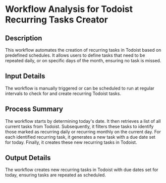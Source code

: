 # Workflow Analysis for Todoist Recurring Tasks Creator

## Description
This workflow automates the creation of recurring tasks in Todoist based on predefined schedules. It allows users to define tasks that need to be repeated daily, or on specific days of the month, ensuring no task is missed.

## Input Details
The workflow is manually triggered or can be scheduled to run at regular intervals to check for and create recurring Todoist tasks.

## Process Summary
The workflow starts by determining today's date. It then retrieves a list of all current tasks from Todoist. Subsequently, it filters these tasks to identify those marked as recurring daily or recurring monthly on the current day. For each identified recurring task, it generates a new task with a due date set for today. Finally, it creates these new recurring tasks in Todoist.

## Output Details
The workflow creates new recurring tasks in Todoist with due dates set for today, ensuring tasks are repeated as scheduled.
